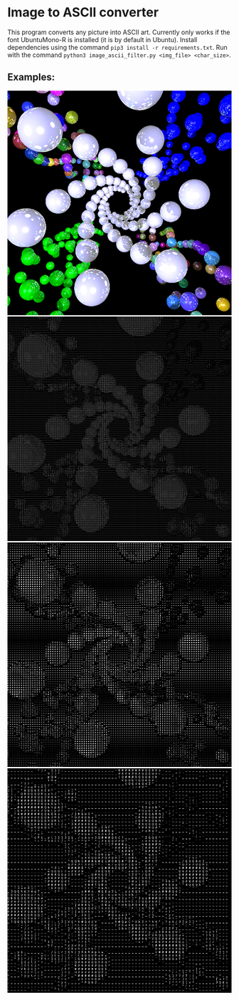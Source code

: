 # Image to ASCII converter

This program converts any picture into ASCII art. Currently only works if the font UbuntuMono-R is installed (it is by default in Ubuntu).
Install dependencies using the command `pip3 install -r requirements.txt`.
Run with the command `python3 image_ascii_filter.py <img_file> <char_size>`.

## Examples:
![scene12_original](images/scene12.png?raw=true)
![scene12_ascii5](images/scene12_ascii_5.jpg?raw=true)
![scene12_ascii10](images/scene12_ascii_10.jpg?raw=true)
![scene12_ascii15](images/scene12_ascii_15.jpg?raw=true)